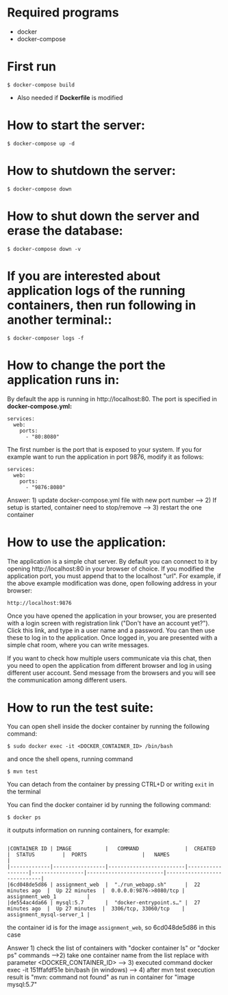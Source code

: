 # Required programs
 * docker 
 * docker-compose


# First run
    $ docker-compose build

*  Also needed if **Dockerfile** is modified

# How to start the server: 
    $ docker-compose up -d

# How to shutdown the server:
    $ docker-compose down

# How to shut down the server and erase the database:
    $ docker-compose down -v

# If you are interested about application logs of the running containers, then run following in another terminal::
    $ docker-composer logs -f

# How to change the port the application runs in:

By default the app is running in http://localhost:80. The port is specified in **docker-compose.yml:**

    services:
      web:
        ports:
          - "80:8080"

The first number is the port that is exposed to your system. If you for example want to run the application in port 9876, modify it as follows:

    services:
      web:
        ports:
          - "9876:8080"
          
Answer: 1) update docker-compose.yml file with new port number 
--> 2) If setup is started, container need to stop/remove
--> 3) restart the one container         

# How to use the application:

The application is a simple chat server. By default you can connect to it by opening http://localhost:80 in your browser of choice.
If you modified the application port, you must append that to the localhost "url". For example, if the above example modification was done, open following address in your browser:  

    http://localhost:9876

Once you have opened the application in your browser, you are presented with a login screen with registration link ("Don't have an account yet?"). Click this link, and type in a user name and a password. You can then use these to log in to the application. Once logged in, you are presented with a simple chat room, where you can write messages. 

If you want to check how multiple users communicate via this chat, then you need to open the application from different browser and log in using different user account. Send message from the browsers and you will see the communication among different users.

# How to run the test suite:

You can open shell inside the docker container by running the following command:

    $ sudo docker exec -it <DOCKER_CONTAINER_ID> /bin/bash

and once the shell opens, running command

    $ mvn test

You can detach from the container by pressing CTRL+D or writing `exit` in the terminal

You can find the docker container id by running the following command:

    $ docker ps

it outputs information on running containers, for example: 

    
```

|CONTAINER ID | IMAGE           |   COMMAND               |  CREATED         |  STATUS         |  PORTS                  |   NAMES                     |
|-------------|-----------------|-------------------------|------------------|-----------------|-------------------------|-----------------------------|
|6cd048de5d86 | assignment_web  |  "./run_webapp.sh"      |  22 minutes ago  |  Up 22 minutes  |  0.0.0.0:9876->8080/tcp |   assignment_web_1          |
|de554ac4da66 | mysql:5.7       |  "docker-entrypoint.s…" |  27 minutes ago  |  Up 27 minutes  |  3306/tcp, 33060/tcp    |   assignment_mysql-server_1 |

```

the container id is for the image `assignment_web`, so 6cd048de5d86 in this case

Answer 1) check the list of containers with "docker container ls" or "docker ps" commands
-->2) take one  container name from the list replace with parameter <DOCKER_CONTAINER_ID> 
--> 3) executed command docker exec -it  151ffafdf51e bin/bash (in windows)
--> 4) after mvn test execution result is "mvn: command not found" as run in container for "image mysql:5.7"
